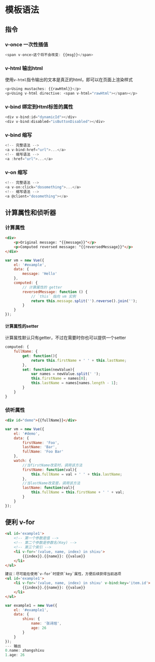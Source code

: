 # 模板语法

## 指令

### v-once 一次性插值

``` javascript
<span v-once>这个将不会改变: {{msg}}</span>
```

### v-html 输出html

使用`v-html`指令输出的文本是真正的html，即可以在页面上渲染样式

``` javascript
<p>Using mustaches: {{rawHtml}}</p>
<p>Using v-html directive: <span v-html="rawHtml"></span></p>
```

### v-bind 绑定到Html标签的属性

``` javascript
<div v-bind:id="dynamicId"></div>
<div v-bind:disabled="isButtonDisabled"></div>
```

### v-bind 缩写

``` javascript
<!-- 完整语法 -->
<a v-bind:href="url">...</a>
<!-- 缩写语法 -->
<a :href="url">...</a>
```

### v-on 缩写

``` javascript
<!-- 完整语法 -->
<a v-on:click="dosomething">...</a>
<!-- 缩写语法 -->
<a @client="dosomething"></a>
```

## 计算属性和侦听器

### 计算属性

``` html
<div>
	<p>Original message: "{{message}}"</p>
	<p>Computed reversed message: "{{reversedMessage}}"</p>
</div>
```

``` javascript
var vm = new Vue({
	el: '#example',
  	data: {
    	message: 'Hello'
  	},
  	computed: {
    	// 计算属性的 getter
    	reversedMessage: function () {
      		// `this` 指向 vm 实例
      		return this.message.split('').reverse().join('');
    	}
  	}
});
```

#### 计算属性的setter

计算属性默认只有getter，不过在需要时你也可以提供一个setter

``` javascript
computed: {
    fullName: {
        get: function(){
            return this.firstName + ' ' + this.lastName;
        },
        set: function(newValue){
            var names = newValue.split(' ');
            this.firstName = names[0];
            this.lastName = names[names.length - 1];
        }
    }
}
```

### 侦听属性

``` html
<div id="demo">{{fullName}}</div>
```

``` javascript
var vm = new Vue({
    el: '#demo',
    data: {
        firstName: 'Foo',
        lastName: 'Bar',
        fullName: 'Foo Bar'
    },
    watch: {
    	//当firstName改变时，调用该方法
        firstName: function(val){
            this.fullName = val + ' ' + this.lastName;
        },
        //当lastName改变是，调用该方法
        lastName: function(val){
            this.fullName = this.firstName + ' ' + val;
        }
    }
});
```

## 便利 v-for

``` html
<ul id='example1'>
	<!-- 第一个参数是值 -->
	<!-- 第二个参数是参数名(Key) -->
	<!-- 第三个索引 -->
	<li v-for='(value, name, index) in shixu'>
		{{index}}.{{name}}: {{value}}
	</li>
</ul>

建议：尽可能在使用`v-for`时提供`key`属性，方便后续获得当前选项
<ul id='example1'>
	<li v-for='(value, name, index) in shixu' v-bind:key='item.id'>
		{{index}}.{{name}}: {{value}}
	</li>
</ul>
```

``` javascript
var example1 = new Vue({
    el: '#example1',
    data: {
        shixu: {
            name: '张诗旭',
            age: 26
        }
    }
});
--- 输出
0.name: zhangshixu
1.age: 26
```
